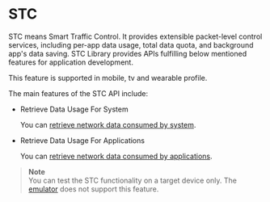 # STC


STC means Smart Traffic Control. It provides extensible packet-level control services, including per-app data usage, total data quota, and background app's data saving. STC Library provides APIs fulfilling below mentioned features for application development.

This feature is supported in mobile, tv and wearable profile.

The main features of the STC API include:

- Retrieve Data Usage For System

  You can [retrieve network data consumed by system](#retrieve-data-usage-for-system).

- Retrieve Data Usage For Applications

  You can [retrieve network data consumed by applications](#retrieve-data-usage-for-applications).


> **Note**  
> You can test the STC functionality on a target device only. The [emulator](../../../tizen-studio/common-tools/emulator.md) does not support this feature.
